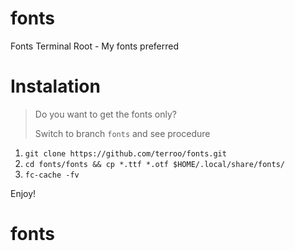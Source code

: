 # fonts
Fonts Terminal Root - My fonts preferred

# Instalation

> Do you want to get the fonts only?
> 
> Switch to branch `fonts` and see procedure

1. `git clone https://github.com/terroo/fonts.git`
1. `cd fonts/fonts && cp *.ttf *.otf $HOME/.local/share/fonts/`
1. `fc-cache -fv`

Enjoy!
# fonts
